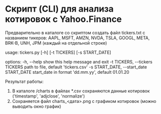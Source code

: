 # Скрипт (CLI) для анализа котировок с Yahoo.Finance

Предварительно в каталоге со скриптом создать файл tickers.txt с названием тикеров:
AAPL, MSFT, AMZN, NVDA, TSLA, GOOGL, META, BRK-B, UNH, JPM (каждый на отдельной строке)

usage:
tickers.py [-h] [-t TICKERS] [-s START_DATE]

options:
-h, --help          show this help message and exit
-t TICKERS, --tickers TICKERS
                    path to file, default 'tickers.csv'
-s START_DATE, --start_date START_DATE
                    start_date in format 'dd.mm.yy', default 01.01.20

Результат работы:
1. В каталоге /charts в файлах *.csv сохраняются данные котировок ('timestamp', 'adjclose', 'normalize')
1. Сохраняется файл charts_<дата>.png с графиком котировок (можно выводить окно график)